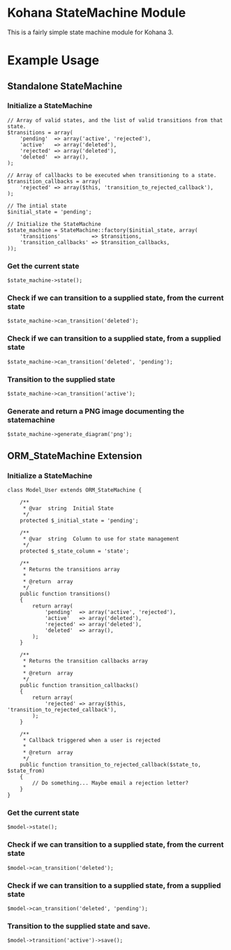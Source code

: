 # Kohana StateMachine Module

This is a fairly simple state machine module for Kohana 3.

# Example Usage

## Standalone StateMachine

### Initialize a StateMachine
~~~
// Array of valid states, and the list of valid transitions from that state.
$transitions = array(
	'pending'  => array('active', 'rejected'),
	'active'   => array('deleted'),
	'rejected' => array('deleted'),
	'deleted'  => array(),
);

// Array of callbacks to be executed when transitioning to a state.
$transition_callbacks = array(
	'rejected' => array($this, 'transition_to_rejected_callback'),
);

// The intial state
$initial_state = 'pending';

// Initialize the StateMachine
$state_machine = StateMachine::factory($initial_state, array(
	'transitions'          => $transitions,
	'transition_callbacks' => $transition_callbacks,
));
~~~

### Get the current state
~~~
$state_machine->state();
~~~

### Check if we can transition to a supplied state, from the current state
~~~
$state_machine->can_transition('deleted');
~~~

### Check if we can transition to a supplied state, from a supplied state
~~~
$state_machine->can_transition('deleted', 'pending');
~~~

### Transition to the supplied state
~~~
$state_machine->can_transition('active');
~~~

### Generate and return a PNG image documenting the statemachine
~~~
$state_machine->generate_diagram('png');
~~~

## ORM_StateMachine Extension

### Initialize a StateMachine
~~~
class Model_User extends ORM_StateMachine {

	/**
	 * @var  string  Initial State
	 */
	protected $_initial_state = 'pending';

	/**
	 * @var  string  Column to use for state management
	 */
	protected $_state_column = 'state';

	/**
	 * Returns the transitions array
	 * 
	 * @return  array
	 */
	public function transitions()
	{
		return array(
			'pending'  => array('active', 'rejected'),
			'active'   => array('deleted'),
			'rejected' => array('deleted'),
			'deleted'  => array(),
		);
	}

	/**
	 * Returns the transition callbacks array
	 * 
	 * @return  array
	 */
	public function transition_callbacks()
	{
		return array(
			'rejected' => array($this, 'transition_to_rejected_callback'),
		);
	}

	/**
	 * Callback triggered when a user is rejected
	 * 
	 * @return  array
	 */
	public function transition_to_rejected_callback($state_to, $state_from)
	{
		// Do something... Maybe email a rejection letter?
	}
}
~~~

### Get the current state
~~~
$model->state();
~~~

### Check if we can transition to a supplied state, from the current state
~~~
$model->can_transition('deleted');
~~~

### Check if we can transition to a supplied state, from a supplied state
~~~
$model->can_transition('deleted', 'pending');
~~~

### Transition to the supplied state and save.
~~~
$model->transition('active')->save();
~~~